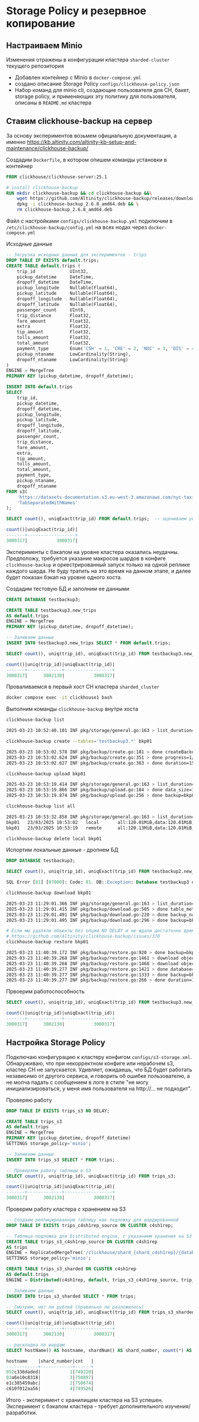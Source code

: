 # Storage Policy и резервное копирование

## Настраиваем Minio

Изменения отражены в конфигурации кластера `sharded-cluster` текущего репозитория
- Добавлен контейнер с Minio в `docker-compose.yml`
- создано описание Storage Policy `configs/clickhouse-policy.json`
- Набор команд для minio cli, создающие пользователя для CH, бакет, storage policy, и применяющих эту политику для пользователя, описаны в `README.md` кластера

## Ставим clickhouse-backup на сервер

За основу экспериментов возьмем официальную документация, а именно https://kb.altinity.com/altinity-kb-setup-and-maintenance/clickhouse-backup/

Создадим `Dockerfile`, в котором опишем команды установки в контейнер

```Dockerfile
FROM clickhouse/clickhouse-server:25.1

# install clickhouse-backup
RUN mkdir clickhouse-backup && cd clickhouse-backup &&\
    wget https://github.com/Altinity/clickhouse-backup/releases/download/v2.6.8/clickhouse-backup_2.6.8_amd64.deb && \
    dpkg -i clickhouse-backup_2.6.8_amd64.deb && \
    rm clickhouse-backup_2.6.8_amd64.deb
```

Файл с настройками `configs/clickhouse-backup.yml` подключим в `/etc/clickhouse-backup/config.yml` на всех нодах через `docker-compose.yml`

Исходные данные
```sql
-- Загрузка исходных данных для экспериментов - trips
DROP TABLE IF EXISTS default.trips;
CREATE TABLE default.trips (
    trip_id             UInt32,
    pickup_datetime     DateTime,
    dropoff_datetime    DateTime,
    pickup_longitude    Nullable(Float64),
    pickup_latitude     Nullable(Float64),
    dropoff_longitude   Nullable(Float64),
    dropoff_latitude    Nullable(Float64),
    passenger_count     UInt8,
    trip_distance       Float32,
    fare_amount         Float32,
    extra               Float32,
    tip_amount          Float32,
    tolls_amount        Float32,
    total_amount        Float32,
    payment_type        Enum('CSH' = 1, 'CRE' = 2, 'NOC' = 3, 'DIS' = 4, 'UNK' = 5),
    pickup_ntaname      LowCardinality(String),
    dropoff_ntaname     LowCardinality(String)
)
ENGINE = MergeTree
PRIMARY KEY (pickup_datetime, dropoff_datetime);

INSERT INTO default.trips
SELECT
    trip_id,
    pickup_datetime,
    dropoff_datetime,
    pickup_longitude,
    pickup_latitude,
    dropoff_longitude,
    dropoff_latitude,
    passenger_count,
    trip_distance,
    fare_amount,
    extra,
    tip_amount,
    tolls_amount,
    total_amount,
    payment_type,
    pickup_ntaname,
    dropoff_ntaname
FROM s3(
    'https://datasets-documentation.s3.eu-west-3.amazonaws.com/nyc-taxi/trips_{0..2}.gz',
    'TabSeparatedWithNames'
);

SELECT count(), uniqExact(trip_id) FROM default.trips;  -- оцениваем уникальность trip_id

count()|uniqExact(trip_id)|
-------+------------------+
3000317|           3000317|
```

Эксперименты с бэкапом на уровне кластера оказались неудачны. Предположу, требуется указание макросов шардов в конфиге `clickhouse-backup` и оркестрированный запуск только на одной реплике каждого шарда. Не буду тратить на это время на данном этапе, и далее будет показан бэкап на уровне одного хоста.

Создадим тестовую БД и заполним ее данными

```sql
CREATE DATABASE testbackup3;

CREATE TABLE testbackup3.new_trips
AS default.trips
ENGINE = MergeTree
PRIMARY KEY (pickup_datetime, dropoff_datetime);

-- Заливаем данные
INSERT INTO testbackup3.new_trips SELECT * FROM default.trips;

SELECT count(), uniq(trip_id), uniqExact(trip_id) FROM testbackup3.new_trips;

count()|uniq(trip_id)|uniqExact(trip_id)|
-------+-------------+------------------+
3000317|      3002130|           3000317|
```

Проваливаемся в первый хост CH кластера `sharded_cluster`
```sh
docker compose exec -it clickhouse1 bash
```

Выполним команды `clickhouse-backup` внутри хоста
```sh
clickhouse-backup list

2025-03-23 10:52:40.101 INF pkg/storage/general.go:163 > list_duration=2.130484

clickhouse-backup create --tables='testbackup3.*' bkp01

2025-03-23 10:53:02.578 INF pkg/backup/create.go:181 > done createBackupRBAC size=0B
2025-03-23 10:53:02.624 INF pkg/backup/create.go:351 > done progress=1/1 table=testbackup3.new_trips
2025-03-23 10:53:02.627 INF pkg/backup/create.go:363 > done duration=153ms operation=createBackupLocal version=2.6.8

clickhouse-backup upload bkp01

2025-03-23 10:53:19.414 INF pkg/storage/general.go:163 > list_duration=2.410326
2025-03-23 10:53:19.866 INF pkg/backup/upload.go:184 > done data_size=120.13MiB duration=425ms metadata_size=1.16KiB operation=upload_table progress=1/1 table=testbackup2.new_trips version=2.6.8
2025-03-23 10:53:19.874 INF pkg/backup/upload.go:256 > done backup=bkp01 duration=526ms object_disk_size=0B operation=upload upload_size=120.13MiB version=2.6.8

clickhouse-backup list all

2025-03-23 10:53:32.858 INF pkg/storage/general.go:163 > list_duration=6.88995
bkp01   23/03/2025 10:53:02   local       all:120.01MiB,data:120.01MiB,arch:0B,obj:1.04KiB,meta:0B,rbac:0B,conf:0B          regular
bkp01   23/03/2025 10:53:19   remote      all:120.13MiB,data:120.01MiB,arch:120.13MiB,obj:1.16KiB,meta:0B,rbac:0B,conf:0B   tar, regular

clickhouse-backup delete local bkp01
```

Испортим локальные данные - дропнем БД

```sql
DROP DATABASE testbackup3;

SELECT count(), uniq(trip_id), uniqExact(trip_id) FROM testbackup2.new_trips;

SQL Error [81] [07000]: Code: 81. DB::Exception: Database testbackup3 does not exist. Maybe you meant testbackup?. (UNKNOWN_DATABASE) (version 25.1.8.25 (official build))
```

```sh
clickhouse-backup download bkp01

2025-03-23 11:29:01.366 INF pkg/storage/general.go:163 > list_duration=3.027913
2025-03-23 11:29:01.415 INF pkg/backup/download.go:505 > done table_metadata=testbackup3.new_trips
2025-03-23 11:29:01.491 INF pkg/backup/download.go:220 > done backup_name=bkp01 duration=76ms operation=download_data progress=1/1 size=120.05MiB table=testbackup3.new_trips version=2.6.8
2025-03-23 11:29:01.495 INF pkg/backup/download.go:296 > done backup=bkp01 download_size=120.05MiB duration=152ms object_disk_size=0B operation=download version=2.6.8

# Если мы удаляли объекты без опции NO DELAY и не ждали достаточно времени, восстановление упадет
# https://github.com/Altinity/clickhouse-backup/issues/370
clickhouse-backup restore bkp01

2025-03-23 11:40:39.172 INF pkg/backup/restore.go:920 > done backup=bkp01 duration=47ms operation=restore_schema
2025-03-23 11:40:39.268 INF pkg/backup/restore.go:1461 > download object_disks start table=testbackup3.new_trips
2025-03-23 11:40:39.268 INF pkg/backup/restore.go:1468 > download object_disks finish duration=0s size=0B
2025-03-23 11:40:39.277 INF pkg/backup/restore.go:1421 > done database=testbackup3 duration=14ms operation=restoreDataRegular progress=1/1 table=new_trips
2025-03-23 11:40:39.277 INF pkg/backup/restore.go:1333 > done backup=bkp01 duration=104ms operation=restore_data
2025-03-23 11:40:39.277 INF pkg/backup/restore.go:266 > done duration=192ms operation=restore version=2.6.8
```

Првоерим работоспособность

```sql
SELECT count(), uniq(trip_id), uniqExact(trip_id) FROM testbackup3.new_trips;

count()|uniq(trip_id)|uniqExact(trip_id)|
-------+-------------+------------------+
3000317|      3002130|           3000317|
```

## Настройка Storage Policy

Подключаю конфигурацию к кластеру конфигом `configs/s3-storage.xml`. Обнаруживаю, что при некорректном конфиге или нерабочем s3, кластер CH не запускается. Удивляет, ожидаешь, что БД будет работать независимо от другого сервиса, и говорить об ошибке пользователю, а не молча падать с сообщением в логе в стиле "не могу инициализироваться, у меня имя пользователя на http://... не подходит".

Проверяю работу

```sql
DROP TABLE IF EXISTS trips_s3 NO DELAY;

CREATE TABLE trips_s3
AS default.trips
ENGINE = MergeTree
PRIMARY KEY (pickup_datetime, dropoff_datetime)
SETTINGS storage_policy='minio';

-- Заливаем данные
INSERT INTO trips_s3 SELECT * FROM trips;

-- Проверяем работу таблицы в S3
SELECT count(), uniq(trip_id), uniqExact(trip_id) FROM trips_s3;

count()|uniq(trip_id)|uniqExact(trip_id)|
-------+-------------+------------------+
3000317|      3002130|           3000317|
```

Проверим работу кластера с хранением на S3

```sql
-- Создаем реплицированную таблицу как подложку для шардированной
DROP TABLE IF EXISTS trips_c4sh1rep_source ON CLUSTER c4sh1rep;

-- Таблица-подложка для Distributed engine, с указанием хранения на S3
CREATE TABLE trips_s3_c4sh1rep_source ON CLUSTER c4sh1rep
AS trips 
ENGINE = ReplicatedMergeTree('/clickhouse/shard_{shard_c4sh1rep}/{database}/{table}','{replica_c4sh1rep}')
SETTINGS storage_policy='minio';

CREATE TABLE trips_s3_sharded ON CLUSTER c4sh1rep
AS default.trips
ENGINE = Distributed(c4sh1rep, default, trips_s3_c4sh1rep_source, trip_id);

-- Заливаем данные
INSERT INTO trips_s3_sharded SELECT * FROM trips;

-- Смотрим, нет ли дублей (правильно ли разложилось)
SELECT count(), uniq(trip_id), uniqExact(trip_id) FROM trips_s3_sharded;

count()|uniq(trip_id)|uniqExact(trip_id)|
-------+-------------+------------------+
3000317|      3002130|           3000317|

-- раскладка по шардам
SELECT hostName() AS hostname, shardNum() AS shard_number, count(*) AS cnt FROM trips_s3_sharded AS t GROUP BY 1, 2;

hostname    |shard_number|cnt   |
------------+------------+------+
052c336daded|           1|749220|
03a6e10c8318|           3|750897|
e1c385459abc|           2|750674|
c610f012aa56|           4|749526|
```

Итого - эксперимент с хранилищем кластера на S3 успешен. Эксперимент с бэкапом кластера - требует дополнительного изучения/разработки.
